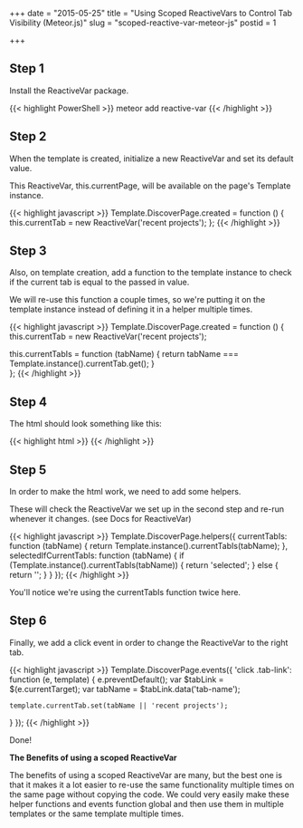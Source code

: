 +++
date = "2015-05-25"
title = "Using Scoped ReactiveVars to Control Tab Visibility (Meteor.js)"
slug = "scoped-reactive-var-meteor-js"
postid = 1

+++


## Step 1

Install the ReactiveVar package.

{{< highlight PowerShell >}}
meteor add reactive-var
{{< /highlight >}}


## Step 2

When the template is created, initialize a new ReactiveVar and set its default value.

This ReactiveVar, this.currentPage, will be available on the page's Template instance.


{{< highlight javascript >}}
Template.DiscoverPage.created = function () {
  this.currentTab = new ReactiveVar('recent projects');
};
{{< /highlight >}}

## Step 3

Also, on template creation, add a function to the template instance to check if the current tab is equal to the passed in value.

We will re-use this function a couple times, so we're putting it on the template instance instead of defining it in a helper multiple times.

{{< highlight javascript >}}
Template.DiscoverPage.created = function () {
  this.currentTab = new ReactiveVar('recent projects');

  this.currentTabIs = function (tabName) {
    return tabName === Template.instance().currentTab.get();
  }  
};
{{< /highlight >}}

## Step 4

The html should look something like this:

{{< highlight html >}}
<template name="DiscoverPage">
  <div class="nav">
    <a class="tab-link {{selectedIfCurrentTabIs 'recent projects'}}" href="#" data-tab-name="recent projects">recent projects</a>
    <a class="tab-link {{selectedIfCurrentTabIs 'recent sketches'}}" href="#" data-tab-name="recent sketches">recent sketches</a>
  </div>
  {{#if currentTabIs 'recent projects'}}
    {{> RecentProjects }}
  {{/if}}
  {{#if currentTabIs 'recent sketches'}}
    {{> RecentSketches }}
  {{/if}}
</template>
{{< /highlight >}}

## Step 5

In order to make the html work, we need to add some helpers.

These will check the ReactiveVar we set up in the second step and re-run whenever it changes. (see Docs for ReactiveVar)

{{< highlight javascript >}}
Template.DiscoverPage.helpers({
  currentTabIs: function (tabName) {
    return Template.instance().currentTabIs(tabName);
  },
  selectedIfCurrentTabIs: function (tabName) {
    if (Template.instance().currentTabIs(tabName)) {
      return 'selected';
    } else {
      return '';
    }
  }
});
{{< /highlight >}}

You'll notice we're using the currentTabIs function twice here. 

## Step 6

Finally, we add a click event in order to change the ReactiveVar to the right tab.

{{< highlight javascript >}}
Template.DiscoverPage.events({
  'click .tab-link': function (e, template) {
    e.preventDefault();
    var $tabLink = $(e.currentTarget);
    var tabName = $tabLink.data('tab-name');

    template.currentTab.set(tabName || 'recent projects');
  }
});
{{< /highlight >}}

Done!

**The Benefits of using a scoped ReactiveVar**

The benefits of using a scoped ReactiveVar are many, but the best one is that it makes it a lot easier to re-use the same functionality multiple times on the same page without copying the code. We could very easily make these helper functions and events function global and then use them in multiple templates or the same template multiple times.

